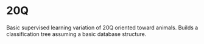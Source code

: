 # 20Q
Basic supervised learning variation of 20Q oriented toward animals. Builds a classification tree assuming a basic database structure.
